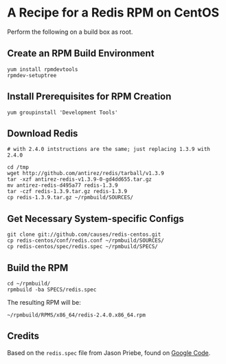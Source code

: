 # A Recipe for a Redis RPM on CentOS

Perform the following on a build box as root.

## Create an RPM Build Environment

    yum install rpmdevtools
    rpmdev-setuptree

## Install Prerequisites for RPM Creation

    yum groupinstall 'Development Tools'

## Download Redis

    # with 2.4.0 intstructions are the same; just replacing 1.3.9 with 2.4.0
    
    cd /tmp
    wget http://github.com/antirez/redis/tarball/v1.3.9
    tar -xzf antirez-redis-v1.3.9-0-gd4dd655.tar.gz
    mv antirez-redis-d495a77 redis-1.3.9
    tar -czf redis-1.3.9.tar.gz redis-1.3.9
    cp redis-1.3.9.tar.gz ~/rpmbuild/SOURCES/

## Get Necessary System-specific Configs

    git clone git://github.com/causes/redis-centos.git
    cp redis-centos/conf/redis.conf ~/rpmbuild/SOURCES/
    cp redis-centos/spec/redis.spec ~/rpmbuild/SPECS/

## Build the RPM

    cd ~/rpmbuild/
    rpmbuild -ba SPECS/redis.spec

The resulting RPM will be:

    ~/rpmbuild/RPMS/x86_64/redis-2.4.0.x86_64.rpm

## Credits

Based on the `redis.spec` file from Jason Priebe, found on [Google Code][gc].

 [gc]: http://groups.google.com/group/redis-db/files
